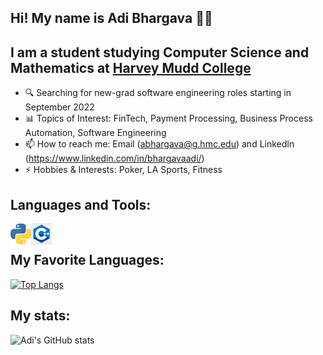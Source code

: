 ## Hi! My name is Adi Bhargava 👋🏾

## I am a student studying Computer Science and Mathematics at [Harvey Mudd College](https://www.hmc.edu)
- 🔍 Searching for new-grad software engineering roles starting in September 2022
- 📊 Topics of Interest: FinTech, Payment Processing, Business Process Automation, Software Engineering
- 📫 How to reach me: Email (abhargava@g.hmc.edu) and LinkedIn (https://www.linkedin.com/in/bhargavaadi/)
- ⚡ Hobbies & Interests: Poker, LA Sports, Fitness

## Languages and Tools:
<img align="left" alt="Python" width="33px" src="https://github.com/Bhargavaa1/Bhargavaa1/blob/main/icons/python.png"/>
<img align="left" alt="C++" width="33px" src="https://github.com/Bhargavaa1/Bhargavaa1/blob/main/icons/cpp.png"/>
</br>

## My Favorite Languages:
[![Top Langs](https://github-readme-stats.vercel.app/api/top-langs/?username=Bhargavaa1)](https://github.com/Bhargavaa1/github-readme-stats)

## My stats:
![Adi's GitHub stats](https://github-readme-stats.vercel.app/api?username=bhargavaa1&show_icons=true&theme=onedark&count_private=true)
